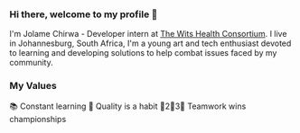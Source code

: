 ### Hi there, welcome to my profile 👋

I'm Jolame Chirwa - Developer intern at [The Wits Health Consortium](https://www.witshealth.co.za/). I live in Johannesburg, South Africa, I'm a young art and tech enthusiast devoted to learning and developing solutions to help combat issues faced by my community.

### My Values
📚 Constant learning
💯 Quality is a habit
🏀2⃣3⃣ Teamwork wins championships

